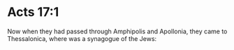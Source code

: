 # Acts 17:1

Now when they had passed through Amphipolis and Apollonia, they came to Thessalonica, where was a synagogue of the Jews: